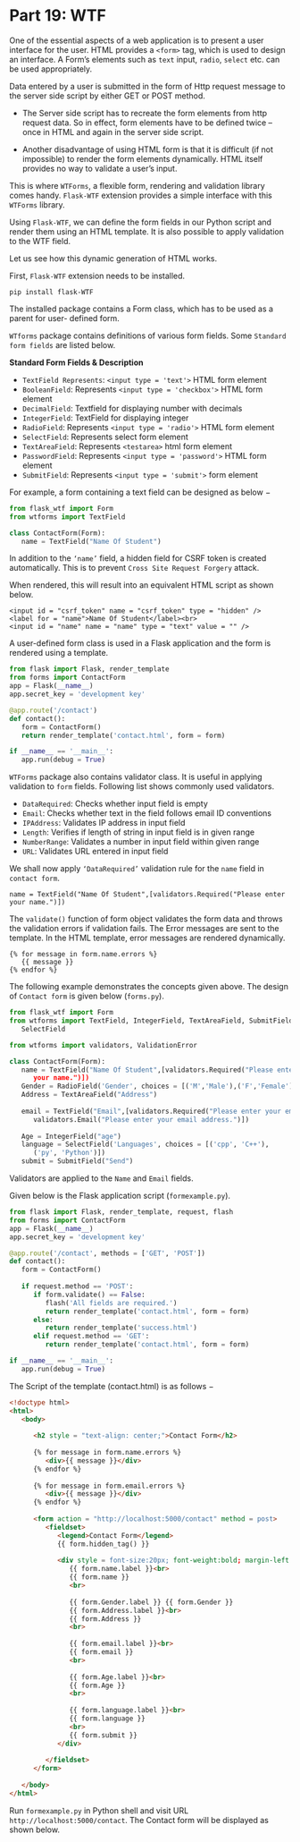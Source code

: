 # Part 19: WTF

One of the essential aspects of a web application is to present a user interface for the user. HTML provides a `<form>` tag, which is used to design an interface. A Form’s elements such as `text` input, `radio`, `select` etc. can be used appropriately.

Data entered by a user is submitted in the form of Http request message to the server side script by either GET or POST method.

- The Server side script has to recreate the form elements from http request data. So in effect, form elements have to be defined twice – once in HTML and again in the server side script.

- Another disadvantage of using HTML form is that it is difficult (if not impossible) to render the form elements dynamically. HTML itself provides no way to validate a user’s input.

This is where `WTForms`, a flexible form, rendering and validation library comes handy. `Flask-WTF` extension provides a simple interface with this `WTForms` library.

Using `Flask-WTF`, we can define the form fields in our Python script and render them using an HTML template. It is also possible to apply validation to the WTF field.

Let us see how this dynamic generation of HTML works.

First, `Flask-WTF` extension needs to be installed.

```
pip install flask-WTF
```
The installed package contains a Form class, which has to be used as a parent for user- defined form.

`WTforms` package contains definitions of various form fields. Some `Standard form fields` are listed below.

**Standard Form Fields & Description**

- `TextField Represents`:  `<input type = 'text'>` HTML form element
- `BooleanField`: Represents `<input type = 'checkbox'>` HTML form element
- `DecimalField`: Textfield for displaying number with decimals
- `IntegerField`: TextField for displaying integer
- `RadioField`: Represents `<input type = 'radio'>` HTML form element
- `SelectField`: Represents select form element
- `TextAreaField`: Represents `<testarea>` html form element
- `PasswordField`: Represents `<input type = 'password'>` HTML form element
- `SubmitField`: Represents `<input type = 'submit'>` form element

For example, a form containing a text field can be designed as below −

```python
from flask_wtf import Form
from wtforms import TextField

class ContactForm(Form):
   name = TextField("Name Of Student")
```

In addition to the `‘name’` field, a hidden field for CSRF token is created automatically. This is to prevent `Cross Site Request Forgery` attack.

When rendered, this will result into an equivalent HTML script as shown below.

```
<input id = "csrf_token" name = "csrf_token" type = "hidden" />
<label for = "name">Name Of Student</label><br>
<input id = "name" name = "name" type = "text" value = "" />
```
A user-defined form class is used in a Flask application and the form is rendered using a template.
```python
from flask import Flask, render_template
from forms import ContactForm
app = Flask(__name__)
app.secret_key = 'development key'

@app.route('/contact')
def contact():
   form = ContactForm()
   return render_template('contact.html', form = form)

if __name__ == '__main__':
   app.run(debug = True)
```
`WTForms` package also contains validator class. It is useful in applying validation to `form` fields. Following list shows commonly used validators.

- `DataRequired`: Checks whether input field is empty
- `Email`: Checks whether text in the field follows email ID conventions
- `IPAddress`: Validates IP address in input field
- `Length`: Verifies if length of string in input field is in given range
- `NumberRange`: Validates a number in input field within given range
- `URL`: Validates URL entered in input field


We shall now apply `‘DataRequired’` validation rule for the `name` field in `contact form`.

```
name = TextField("Name Of Student",[validators.Required("Please enter your name.")])
```

The `validate()` function of form object validates the form data and throws the validation errors if validation fails. The Error messages are sent to the template. In the HTML template, error messages are rendered dynamically.

```
{% for message in form.name.errors %}
   {{ message }}
{% endfor %}
```
The following example demonstrates the concepts given above. The design of `Contact form` is given below (`forms.py`).

``` python
from flask_wtf import Form
from wtforms import TextField, IntegerField, TextAreaField, SubmitField, RadioField,
   SelectField

from wtforms import validators, ValidationError

class ContactForm(Form):
   name = TextField("Name Of Student",[validators.Required("Please enter 
      your name.")])
   Gender = RadioField('Gender', choices = [('M','Male'),('F','Female')])
   Address = TextAreaField("Address")
   
   email = TextField("Email",[validators.Required("Please enter your email address."),
      validators.Email("Please enter your email address.")])
   
   Age = IntegerField("age")
   language = SelectField('Languages', choices = [('cpp', 'C++'), 
      ('py', 'Python')])
   submit = SubmitField("Send")
```

Validators are applied to the `Name` and `Email` fields.

Given below is the Flask application script (`formexample.py`).

```python
from flask import Flask, render_template, request, flash
from forms import ContactForm
app = Flask(__name__)
app.secret_key = 'development key'

@app.route('/contact', methods = ['GET', 'POST'])
def contact():
   form = ContactForm()
   
   if request.method == 'POST':
      if form.validate() == False:
         flash('All fields are required.')
         return render_template('contact.html', form = form)
      else:
         return render_template('success.html')
      elif request.method == 'GET':
         return render_template('contact.html', form = form)

if __name__ == '__main__':
   app.run(debug = True)
```
The Script of the template (contact.html) is as follows −

```html
<!doctype html>
<html>
   <body>
   
      <h2 style = "text-align: center;">Contact Form</h2>
		
      {% for message in form.name.errors %}
         <div>{{ message }}</div>
      {% endfor %}
      
      {% for message in form.email.errors %}
         <div>{{ message }}</div>
      {% endfor %}
      
      <form action = "http://localhost:5000/contact" method = post>
         <fieldset>
            <legend>Contact Form</legend>
            {{ form.hidden_tag() }}
            
            <div style = font-size:20px; font-weight:bold; margin-left:150px;>
               {{ form.name.label }}<br>
               {{ form.name }}
               <br>
               
               {{ form.Gender.label }} {{ form.Gender }}
               {{ form.Address.label }}<br>
               {{ form.Address }}
               <br>
               
               {{ form.email.label }}<br>
               {{ form.email }}
               <br>
               
               {{ form.Age.label }}<br>
               {{ form.Age }}
               <br>
               
               {{ form.language.label }}<br>
               {{ form.language }}
               <br>
               {{ form.submit }}
            </div>
            
         </fieldset>
      </form>
      
   </body>
</html>
```
Run `formexample.py` in Python shell and visit URL `http://localhost:5000/contact`. The Contact form will be displayed as shown below.
